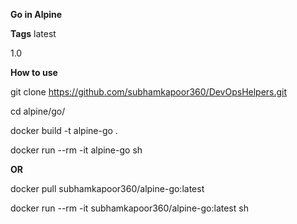 
**Go in Alpine**

**Tags**
latest

1.0

**How to use**

git clone https://github.com/subhamkapoor360/DevOpsHelpers.git

cd alpine/go/

docker build -t alpine-go .

docker run --rm -it alpine-go sh


**OR**

docker pull subhamkapoor360/alpine-go:latest

docker run --rm -it subhamkapoor360/alpine-go:latest sh
